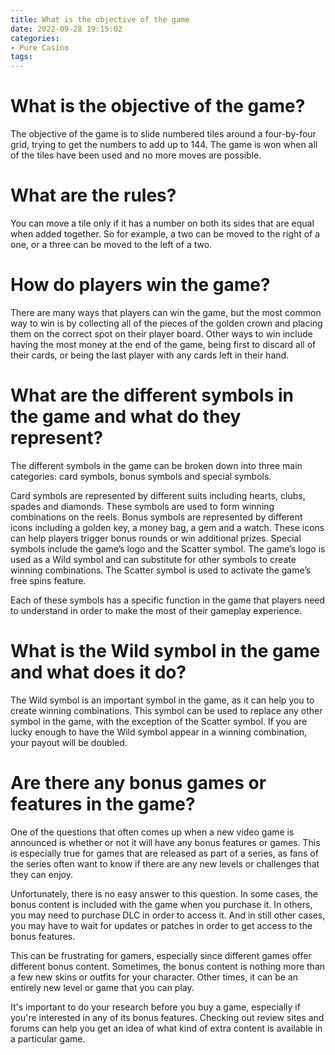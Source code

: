```yaml
---
title: What is the objective of the game 
date: 2022-09-28 19:15:02
categories:
- Pure Casino
tags:
---
```



#  What is the objective of the game? 

The objective of the game is to slide numbered tiles around a four-by-four grid, trying to get the numbers to add up to 144. The game is won when all of the tiles have been used and no more moves are possible.

# What are the rules? 
You can move a tile only if it has a number on both its sides that are equal when added together. So for example, a two can be moved to the right of a one, or a three can be moved to the left of a two.

#  How do players win the game? 

There are many ways that players can win the game, but the most common way to win is by collecting all of the pieces of the golden crown and placing them on the correct spot on their player board. Other ways to win include having the most money at the end of the game, being first to discard all of their cards, or being the last player with any cards left in their hand.

#  What are the different symbols in the game and what do they represent? 

The different symbols in the game can be broken down into three main categories: card symbols, bonus symbols and special symbols.

Card symbols are represented by different suits including hearts, clubs, spades and diamonds. These symbols are used to form winning combinations on the reels. Bonus symbols are represented by different icons including a golden key, a money bag, a gem and a watch. These icons can help players trigger bonus rounds or win additional prizes. Special symbols include the game’s logo and the Scatter symbol. The game’s logo is used as a Wild symbol and can substitute for other symbols to create winning combinations. The Scatter symbol is used to activate the game’s free spins feature.

Each of these symbols has a specific function in the game that players need to understand in order to make the most of their gameplay experience.

#  What is the Wild symbol in the game and what does it do? 

The Wild symbol is an important symbol in the game, as it can help you to create winning combinations. This symbol can be used to replace any other symbol in the game, with the exception of the Scatter symbol. If you are lucky enough to have the Wild symbol appear in a winning combination, your payout will be doubled.

#  Are there any bonus games or features in the game?

One of the questions that often comes up when a new video game is announced is whether or not it will have any bonus features or games. This is especially true for games that are released as part of a series, as fans of the series often want to know if there are any new levels or challenges that they can enjoy.

Unfortunately, there is no easy answer to this question. In some cases, the bonus content is included with the game when you purchase it. In others, you may need to purchase DLC in order to access it. And in still other cases, you may have to wait for updates or patches in order to get access to the bonus features.

This can be frustrating for gamers, especially since different games offer different bonus content. Sometimes, the bonus content is nothing more than a few new skins or outfits for your character. Other times, it can be an entirely new level or game that you can play.

It's important to do your research before you buy a game, especially if you're interested in any of its bonus features. Checking out review sites and forums can help you get an idea of what kind of extra content is available in a particular game.